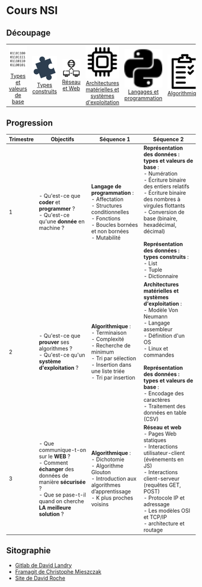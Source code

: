 # Cours NSI

## Découpage

<table cellspacing="0" cellpadding="0" style="border-collapse: collapse;margin:auto;" >
<body>
<tr>
<td style="text-align: center;"><a title="Représentation des données : Types et valeurs de base" href="./representation_base"><img src='./assets/binary.svg' width="128px"/><br/>Types et valeurs de base</a></td>
<td style="border: none;text-align: center;"><a title="Représentation des données : Types construits" href="./representation_construite"><img src='./assets/complex.svg' width="128px"/><br/>Types construits</a></td>
<td style="border: none;text-align: center;"><a title="Réseau et Web" href="./reseau"><img src='./assets/network.svg' width="128px"/><br/>Réseau et Web</a></td>
<td style="border: none;text-align: center;"><a title="Architectures matérielles et systèmes d'exploitation" href="./architecture_systeme"><img src='./assets/system.svg' width="128px"/><br/>Architectures matérielles et systèmes d'exploitation</a></td>
<td style="border: none;text-align: center;"><a title="Langages et programmation" href="./programmation"><img src='./assets/python.svg' width="128px"/><br/>Langages et programmation</a></td>
<td style="border: none;text-align: center;"><a title="Algorithmique" href="./algorithmique"><img src='./assets/algorithm.svg' width="128px"/><br/>Algorithmique</a></td>
</tr>
</body>
</table>

## Progression

| Trimestre | Objectifs | Séquence 1               | Séquence 2                 |
| --- | ----- | ------------------------ | -------------------------- |
| 1 | - Qu'est-ce que __coder__ et __programmer__ ?<br />- Qu'est-ce qu'une __donnée__ en machine ? | **Langage de programmation** :<br />  - Affectation<br />  - Structures conditionnelles<br />  - Fonctions<br />  - Boucles bornées et non bornées<br />  - Mutabilité | **Représentation des données : types et valeurs de base** : <br/>  - Numération<br />  - Écriture binaire des entiers relatifs<br />  - Écriture binaire des nombres à virgules flottants<br />  - Conversion de base (binaire, hexadécimal, décimal)<br /><br />**Représentation des données : types construits** : <br />  - List<br />  - Tuple<br />  - Dictionnaire |
| 2 | - Qu'est-ce que __prouver__ ses algorithmes ?<br />- Qu'est-ce qu'un __système d'exploitation__ ?| **Algorithmique** : <br />  - Terminaison<br />  - Complexité<br />  - Recherche de minimum <br />  - Tri par sélection<br />  - Insertion dans une liste triée<br />  - Tri par insertion <br/> | **Architectures matérielles et systèmes d'exploitation** : <br />  - Modèle Von Neumann<br />  - Langage assembleur<br />  - Définition d'un OS<br />  - Linux et commandes<br /><br />**Représentation des données : types et valeurs de base** :<br />  - Encodage des caractères<br />  - Traitement des données en table (CSV)<br /> |
| 3 | - Que communique-t-on sur le __WEB__ ?<br/>- Comment __échanger__ des données de manière __sécurisée__ ?<br />- Que se pase-t-il quand on cherche __LA meilleure solution__ ?| **Algorithmique** :<br />  - Dichotomie<br />  - Algorithme Glouton<br />  - Introduction aux algorithmes d’apprentissage<br />  - K plus proches voisins | **Réseau et web**<br />  - Pages Web statiques<br />  - Interactions utilisateur-client (événements en JS)<br />  - Interactions client-serveur (requêtes GET, POST)<br />  - Protocole IP et adressage<br/>  - Les modèles OSI et TCP/IP<br/>  - architecture et routage |

## Sitographie

- [Gitlab de David Landry](https://gitlab.com/david_landry/nsi)
- [Framagit de Christophe Mieszczak](https://framagit.org/tofmzk/informatique_git/-/tree/master/premiere_nsi)
- [Site de David Roche](https://pixees.fr/informatiquelycee/n_site/nsi_prem.html)

